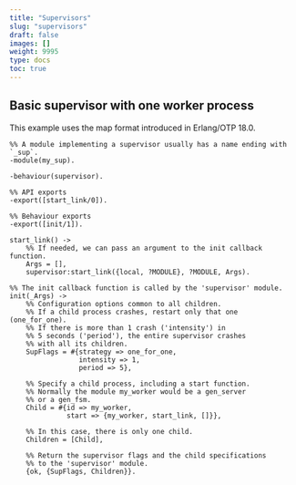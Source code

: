 ```yaml
---
title: "Supervisors"
slug: "supervisors"
draft: false
images: []
weight: 9995
type: docs
toc: true
---
```


## Basic supervisor with one worker process
This example uses the map format introduced in Erlang/OTP 18.0.

    %% A module implementing a supervisor usually has a name ending with `_sup`.
    -module(my_sup).
    
    -behaviour(supervisor).

    %% API exports
    -export([start_link/0]).

    %% Behaviour exports
    -export([init/1]).

    start_link() ->
        %% If needed, we can pass an argument to the init callback function.
        Args = [],
        supervisor:start_link({local, ?MODULE}, ?MODULE, Args).

    %% The init callback function is called by the 'supervisor' module.
    init(_Args) ->
        %% Configuration options common to all children.
        %% If a child process crashes, restart only that one (one_for_one).
        %% If there is more than 1 crash ('intensity') in
        %% 5 seconds ('period'), the entire supervisor crashes
        %% with all its children.
        SupFlags = #{strategy => one_for_one,
                     intensity => 1,
                     period => 5},

        %% Specify a child process, including a start function.
        %% Normally the module my_worker would be a gen_server
        %% or a gen_fsm.
        Child = #{id => my_worker,
                  start => {my_worker, start_link, []}},

        %% In this case, there is only one child.
        Children = [Child],

        %% Return the supervisor flags and the child specifications
        %% to the 'supervisor' module.
        {ok, {SupFlags, Children}}.

